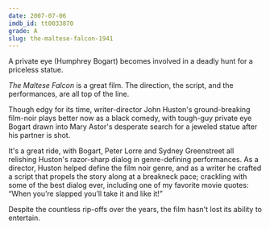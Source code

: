 ```yaml
---
date: 2007-07-06
imdb_id: tt0033870
grade: A
slug: the-maltese-falcon-1941
---
```


A private eye (Humphrey Bogart) becomes involved in a deadly hunt for a priceless statue.

_The Maltese Falcon_ is a great film. The direction, the script, and the performances, are all top of the line.

Though edgy for its time, writer-director John Huston's ground-breaking film-noir plays better now as a black comedy, with tough-guy private eye Bogart drawn into Mary Astor's desperate search for a jeweled statue after his partner is shot.

It's a great ride, with Bogart, Peter Lorre and Sydney Greenstreet all relishing Huston's razor-sharp dialog in genre-defining performances. As a director, Huston helped define the film noir genre, and as a writer he crafted a script that propels the story along at a breakneck pace; crackling with some of the best dialog ever, including one of my favorite movie quotes: “When you’re slapped you’ll take it and like it!”

Despite the countless rip-offs over the years, the film hasn't lost its ability to entertain.
